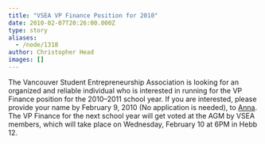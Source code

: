 ```yaml
---
title: "VSEA VP Finance Position for 2010"
date: 2010-02-07T20:26:00.000Z
type: story
aliases:
  - /node/1318
author: Christopher Head
images: []
---
```


<div class="field field-name-body field-type-text-with-summary field-label-hidden"><div class="field-items"><div class="field-item even"><p>The Vancouver Student Entrepreneurship Association is looking for an organized and reliable individual who is interested in running for the VP Finance position for the 2010&#x2013;2011 school year. If you are interested, please provide your name by February 9, 2010 (No application is needed), to <a href="/cdn-cgi/l/email-protection#debfb0b0bff0bfb09ea8adbbbff0bdbf">Anna</a>. The VP Finance for the next school year will get voted at the AGM by VSEA members, which will take place on Wednesday, February 10 at 6PM in Hebb 12.</p>
</div></div></div>    <footer>
          </footer>